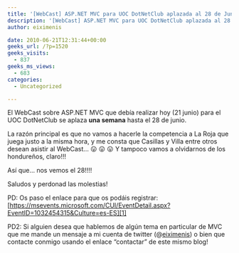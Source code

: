 ```yaml
---
title: '[WebCast] ASP.NET MVC para UOC DotNetClub aplazada al 28 de Junio'
description: '[WebCast] ASP.NET MVC para UOC DotNetClub aplazada al 28 de Junio'
author: eiximenis

date: 2010-06-21T12:31:44+00:00
geeks_url: /?p=1520
geeks_visits:
  - 837
geeks_ms_views:
  - 683
categories:
  - Uncategorized

---
```

El WebCast sobre ASP.NET MVC que debía realizar hoy (21 junio) para el UOC DotNetClub se aplaza **una semana** hasta el 28 de junio.

La razón principal es que no vamos a hacerle la competencia a La Roja que juega justo a la misma hora, y me consta que Casillas y Villa entre otros desean asistir al WebCast… 😛 😛 😛 Y tampoco vamos a olvidarnos de los hondureños, claro!!!

Así que… nos vemos el 28!!!!

Saludos y perdonad las molestias!

PD: Os paso el enlace para que os podáis registrar: [https://msevents.microsoft.com/CUI/EventDetail.aspx?EventID=1032454315&Culture=es-ES][1]

PD2: Si alguien desea que hablemos de algún tema en particular de MVC que me mande un mensaje a mi cuenta de twitter (@<a href="http://twitter.com/eiximenis" target="_blank" rel="noopener noreferrer">eiximenis</a>) o bien que contacte conmigo usando el enlace “contactar” de este mismo blog!

 [1]: https://msevents.microsoft.com/CUI/EventDetail.aspx?EventID=1032454315&Culture=es-ES "https://msevents.microsoft.com/CUI/EventDetail.aspx?EventID=1032454315&Culture=es-ES"